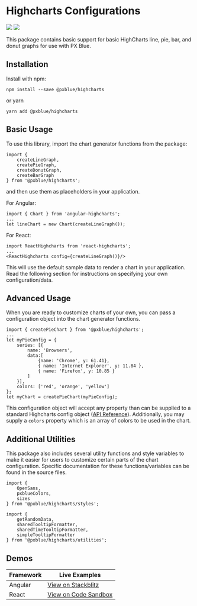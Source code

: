 # Highcharts Configurations
[![](https://img.shields.io/npm/v/@pxblue/highcharts.svg?label=@pxblue/highcharts&style=flat)](https://www.npmjs.com/package/@pxblue/highcharts)
[![](https://img.shields.io/circleci/project/github/pxblue/highcharts/master.svg?style=flat)](https://circleci.com/gh/pxblue/highcharts/tree/master)

This package contains basic support for basic HighCharts line, pie, bar, and donut graphs for use with PX Blue. 

## Installation
Install with npm:
```
npm install --save @pxblue/highcharts
```
or yarn
```
yarn add @pxblue/highcharts
```

## Basic Usage
To use this library, import the chart generator functions from the package:

```
import { 
    createLineGraph, 
    createPieGraph, 
    createDonutGraph, 
    createBarGraph 
} from '@pxblue/highcharts'; 
```

and then use them as placeholders in your application.

For Angular:
```
import { Chart } from 'angular-highcharts';
...
let lineChart = new Chart(createLineGraph());
```

For React:
```
import ReactHighcharts from 'react-highcharts';
...
<ReactHighcharts config={createLineGraph()}/>
```
This will use the default sample data to render a chart in your application. Read the following section for instructions on specifying your own configuration/data.

## Advanced Usage
When you are ready to customize charts of your own, you can pass a configuration object into the chart generator functions. 

```
import { createPieChart } from '@pxblue/highcharts';
...
let myPieConfig = {
    series: [{
        name: 'Browsers',
        data:[
            {name: 'Chrome', y: 61.41},
            { name: 'Internet Explorer', y: 11.84 }, 
            { name: 'Firefox', y: 10.85 }
        ]
    }],
    colors: ['red', 'orange', 'yellow']
};
let myChart = createPieChart(myPieConfig);
```
This configuration object will accept any property than can be supplied to a standard Highcharts config object ([API Reference](https://api.highcharts.com/highcharts/)). Additionally, you may supply a ```colors``` property which is an array of colors to be used in the chart.


## Additional Utilities
This package also includes several utility functions and style variables to make it easier for users to customize certain parts of the chart configuration. Specific documentation for these functions/variables can be found in the source files.

```
import {
    OpenSans,       
    pxblueColors,
    sizes
} from '@pxblue/highcharts/styles';

import {
    getRandomData,       
    sharedTooltipFormatter,
    sharedTimeTooltipFormatter,
    simpleTooltipFormatter
} from '@pxblue/highcharts/utilities';
```

## Demos
| Framework           | Live Examples  |
| ---------------- |------------------|
| Angular | [View on Stackblitz](https://stackblitz.com/github/pxblue/highcharts/tree/master/angular-demo)
| React | [View on Code Sandbox](https://codesandbox.io/s/github/pxblue/highcharts/tree/master/react-demo)